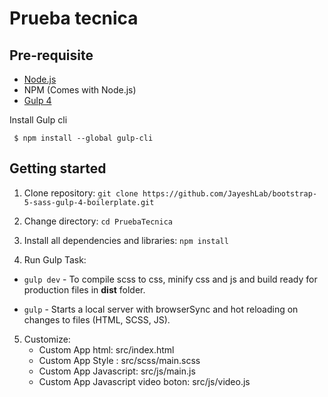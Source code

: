 # Prueba tecnica 

## Pre-requisite
- [Node.js](https://nodejs.org/en/download/ "Node Js")
-  NPM (Comes with Node.js)
- [Gulp 4](https://gulpjs.com/ "Gulp")

Install Gulp cli

     $ npm install --global gulp-cli
     

## Getting started

1. Clone repository:
`git clone https://github.com/JayeshLab/bootstrap-5-sass-gulp-4-boilerplate.git`

2. Change directory:
`cd PruebaTecnica`
    
3. Install all dependencies and libraries:
   `npm install`

4. Run Gulp Task:
  - `gulp dev`      - To compile scss to css, minify css and js and build ready for production files in **dist** folder.

  - `gulp`  - Starts a local server with browserSync and hot reloading on changes to files (HTML, SCSS, JS).
   
5. Customize:
   - Custom App html: src/index.html
   - Custom App Style : src/scss/main.scss
   - Custom App Javascript: src/js/main.js
   - Custom App Javascript video boton: src/js/video.js
   
